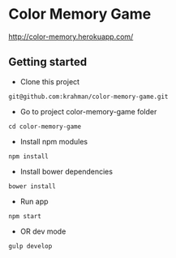 Color Memory Game
==============================
http://color-memory.herokuapp.com/

## Getting started

- Clone this project
```
git@github.com:krahman/color-memory-game.git
```
- Go to project color-memory-game folder
```
cd color-memory-game
```	
- Install npm modules
```
npm install
```
- Install bower dependencies
```
bower install
```
- Run app
```
npm start
```
- OR dev mode
```
gulp develop
```

